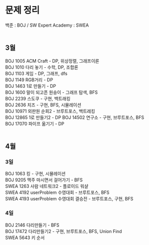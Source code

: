 <h1> 문제 정리</h1>
백준 : BOJ / SW Expert Academy : SWEA
<br><br>
<h2>3월</h2>

BOJ 1005 ACM Craft - DP, 위상정렬, 그래프이론<br>
BOJ 1010 다리 놓기 - 수학, DP, 조합론<br>
BOJ 1103 게임 - DP, 그래프, dfs<br>
BOJ 1149 RGB거리 - DP<br>
BOJ 1463 1로 만들기 - DP<br>
BOJ 1600 말이 되고픈 원숭이 - 그래프 탐색, BFS<br>
BOJ 2239 스도쿠 - 구현, 백트래킹<br>
BOJ 2636 치즈 - 구현, BFS, 시뮬레이션<br>
BOJ 10971 외판원 순회2 - 브루트포스, 백트레킹<br>
BOJ 12865 1로 만들기2 - DP<dp>
BOJ 14502 연구소 - 구현, 브루트포스, BFS<br>
BOJ 17070 파이프 옮기기 - DP<br><br>

<h2>4월</h2>
<h3>3일</h3>
BOJ 1063 킹 - 구현, 시뮬레이션<br>
BOJ 9205 맥주 마시면서 걸어가기 - BFS<br>
SWEA 1263 사람 네트워크2 - 플로이드 워샬<br>
SWEA 4192 userProblem 수영대회 - 브루트포스, BFS<br>
SWEA 4193 userProblem 수영대회 결승전 - 브루트포스, 구현, BFS<br>
<h3>4일</h3>
BOJ 2146 다리만들기 - BFS<br>
BOJ 17472 다리만들기2 - 구현, 브루트포스, BFS, Union Find<br>
SWEA 5643 키 순서<br>
